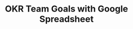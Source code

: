 ---
layout: article
title: OKR Team Goals with Google Spreadsheet
description: 
  - OKR is a management method for linking the goals of each individual employee to those of the company. This template offers the possibility to display up to 4 Objectives and 3 Key Results. For this purpose, the respective data is loaded from a Google Spreadsheet, so that you can easily replace the data source and adapt it to your needs.
lang: en
weight: 1000
isDraft: false
ref: OKR-Team-Goals-Google-Spreadsheet
category:
  - Lean Management
  - KPI
  - OKR
image: OKR-Team-Goals-Google-Spreadsheet.png
image_thumbnail: OKR-Team-Goals-Google-Spreadsheet_thumbnail.png
download: OKR-Team-Goals-Google-Spreadsheet.pbmx
overview_description:
overview_benefits:
overview_data_sources:
---